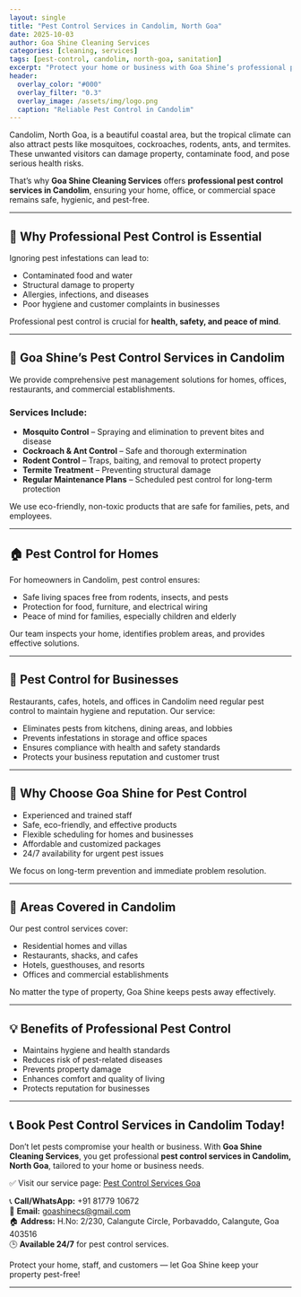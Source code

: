 ```yaml
---
layout: single
title: "Pest Control Services in Candolim, North Goa"
date: 2025-10-03
author: Goa Shine Cleaning Services
categories: [cleaning, services]
tags: [pest-control, candolim, north-goa, sanitation]
excerpt: "Protect your home or business with Goa Shine’s professional pest control services in Candolim, North Goa — effective, safe, and eco-friendly."
header:
  overlay_color: "#000"
  overlay_filter: "0.3"
  overlay_image: /assets/img/logo.png
  caption: "Reliable Pest Control in Candolim"
---
```


Candolim, North Goa, is a beautiful coastal area, but the tropical climate can also attract pests like mosquitoes, cockroaches, rodents, ants, and termites. These unwanted visitors can damage property, contaminate food, and pose serious health risks.  

That’s why **Goa Shine Cleaning Services** offers **professional pest control services in Candolim**, ensuring your home, office, or commercial space remains safe, hygienic, and pest-free.

---

## 🐜 Why Professional Pest Control is Essential
Ignoring pest infestations can lead to:  
- Contaminated food and water  
- Structural damage to property  
- Allergies, infections, and diseases  
- Poor hygiene and customer complaints in businesses  

Professional pest control is crucial for **health, safety, and peace of mind**.

---

## 🌟 Goa Shine’s Pest Control Services in Candolim
We provide comprehensive pest management solutions for homes, offices, restaurants, and commercial establishments.  

### Services Include:
- **Mosquito Control** – Spraying and elimination to prevent bites and disease  
- **Cockroach & Ant Control** – Safe and thorough extermination  
- **Rodent Control** – Traps, baiting, and removal to protect property  
- **Termite Treatment** – Preventing structural damage  
- **Regular Maintenance Plans** – Scheduled pest control for long-term protection  

We use eco-friendly, non-toxic products that are safe for families, pets, and employees.

---

## 🏠 Pest Control for Homes
For homeowners in Candolim, pest control ensures:  
- Safe living spaces free from rodents, insects, and pests  
- Protection for food, furniture, and electrical wiring  
- Peace of mind for families, especially children and elderly  

Our team inspects your home, identifies problem areas, and provides effective solutions.

---

## 🏢 Pest Control for Businesses
Restaurants, cafes, hotels, and offices in Candolim need regular pest control to maintain hygiene and reputation. Our service:  
- Eliminates pests from kitchens, dining areas, and lobbies  
- Prevents infestations in storage and office spaces  
- Ensures compliance with health and safety standards  
- Protects your business reputation and customer trust  

---

## 🚿 Why Choose Goa Shine for Pest Control
- Experienced and trained staff  
- Safe, eco-friendly, and effective products  
- Flexible scheduling for homes and businesses  
- Affordable and customized packages  
- 24/7 availability for urgent pest issues  

We focus on long-term prevention and immediate problem resolution.

---

## 📍 Areas Covered in Candolim
Our pest control services cover:  
- Residential homes and villas  
- Restaurants, shacks, and cafes  
- Hotels, guesthouses, and resorts  
- Offices and commercial establishments  

No matter the type of property, Goa Shine keeps pests away effectively.

---

## 💡 Benefits of Professional Pest Control
- Maintains hygiene and health standards  
- Reduces risk of pest-related diseases  
- Prevents property damage  
- Enhances comfort and quality of living  
- Protects reputation for businesses  

---

## 📞 Book Pest Control Services in Candolim Today!
Don’t let pests compromise your health or business. With **Goa Shine Cleaning Services**, you get professional **pest control services in Candolim, North Goa**, tailored to your home or business needs.  

✅ Visit our service page: [Pest Control Services Goa](https://www.goashinecs.com/pest-control-services-goa.html)  

📞 **Call/WhatsApp:** +91 81779 10672  
📧 **Email:** goashinecs@gmail.com  
🏠 **Address:** H.No: 2/230, Calangute Circle, Porbavaddo, Calangute, Goa 403516  
🕒 **Available 24/7** for pest control services.  

Protect your home, staff, and customers — let Goa Shine keep your property pest-free!  

---
